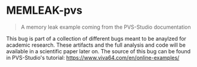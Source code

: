 # MEMLEAK-pvs 
> A memory leak example coming from the PVS-Studio documentation 

This bug is part of a collection of different bugs meant to be anaylzed for academic research. 
These artifacts and the full analysis and code will be available in a scientific paper later on.
The source of this bug can be found in PVS-Studio's tutorial: https://www.viva64.com/en/online-examples/
